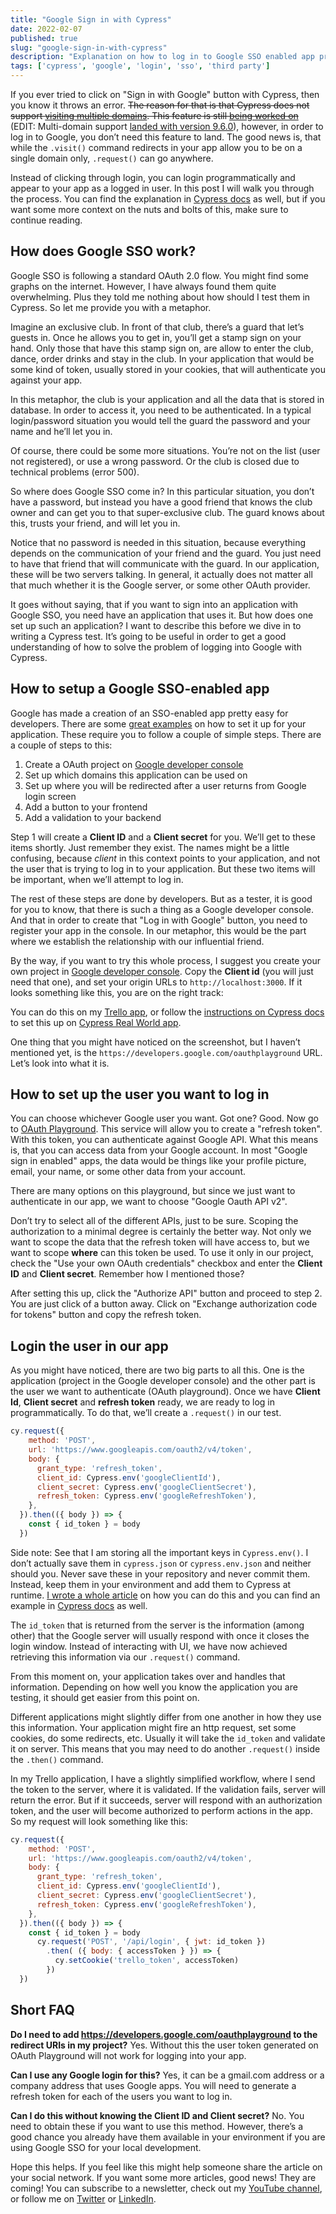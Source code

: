 ```yaml
---
title: "Google Sign in with Cypress"
date: 2022-02-07
published: true
slug: "google-sign-in-with-cypress"
description: "Explanation on how to log in to Google SSO enabled app programmatically and how does the process actually work."
tags: ['cypress', 'google', 'login', 'sso', 'third party']
---
```


If you ever tried to click on "Sign in with Google" button with Cypress, then you know it throws an error. ~~The reason for that is that Cypress does not support [visiting multiple domains](https://github.com/cypress-io/cypress/issues/944). This feature is still [being worked on](https://github.com/cypress-io/cypress/pull/20022)~~ (EDIT: Multi-domain support [landed with version 9.6.0](https://docs.cypress.io/guides/references/changelog#9-6-0)), however, in order to log in to Google, you don’t need this feature to land. The good news is, that while the `.visit()` command redirects in your app allow you to be on a single domain only, `.request()` can go anywhere.

Instead of clicking through login, you can login programmatically and appear to your app as a logged in user. In this post I will walk you through the process. You can find the explanation in [Cypress docs](https://docs.cypress.io/guides/testing-strategies/google-authentication) as well, but if you want some more context on the nuts and bolts of this, make sure to continue reading.

## How does Google SSO work?
Google SSO is following a standard OAuth 2.0 flow. You might find some graphs on the internet. However, I have always found them quite overwhelming. Plus they told me nothing about how should I test them in Cypress. So let me provide you with a metaphor.

Imagine an exclusive club. In front of that club, there’s a guard that let’s guests in. Once he allows you to get in, you’ll get a stamp sign on your hand. Only those that have this stamp sign on, are allow to enter the club, dance, order drinks and stay in the club. In your application that would be some kind of token, usually stored in your cookies, that will authenticate you against your app.

<v-img alt="Club metaphor for authentication" src="club.png" shadow="shadow-lg"></v-img>

In this metaphor, the club is your application and all the data that is stored in database. In order to access it, you need to be authenticated. In a typical login/password situation you would tell the guard the password and your name and he’ll let you in.

Of course, there could be some more situations. You’re not on the list (user not registered), or use a wrong password. Or the club is closed due to technical problems (error 500).

So where does Google SSO come in? In this particular situation, you don’t have a password, but instead you have a good friend that knows the club owner and can get you to that super-exclusive club. The guard knows about this, trusts your friend, and will let you in.

<v-img alt="Google authentication" src="google.png" shadow="shadow-lg"></v-img>

Notice that no password is needed in this situation, because everything depends on the communication of your friend and the guard. You just need to have that friend that will communicate with the guard. In our application, these will be two servers talking. In general, it actually does not matter all that much whether it is the Google server, or some other OAuth provider.

It goes without saying, that if you want to sign into an application with Google SSO, you need have an application that uses it. But how does one set up such an application? I want to describe this before we dive in to writing a Cypress test. It’s going to be useful in order to get a good understanding of how to solve the problem of logging into Google with Cypress.

## How to setup a Google SSO-enabled app
Google has made a creation of an SSO-enabled app pretty easy for developers. There are some [great examples](https://egghead.io/lessons/javascript-add-a-google-oauth-2-0-login-button-to-your-site) on how to set it up for your application. These require you to follow a couple of simple steps. There are a couple of steps to this:
1. Create a OAuth project on [Google developer console](https://console.developers.google.com/)
2. Set up which domains this application can be used on
3. Set up where you will be redirected after a user returns from Google login screen
4. Add a button to your frontend
5. Add a validation to your backend

Step 1 will create a **Client ID** and a **Client secret** for you. We’ll get to these items shortly. Just remember they exist.  The names might be a little confusing, because *client* in this context points to your application, and not the user that is trying to log in to your application. But these two items will be important, when we’ll attempt to log in.

The rest of these steps are done by developers. But as a tester, it is good for you to know, that there is such a thing as a Google developer console. And that in order to create that "Log in with Google" button, you need to register your app in the console. In our metaphor, this would be the part where we establish the relationship with our influential friend.

By the way, if you want to try this whole process, I suggest you create your own project in [Google developer console](https://console.developers.google.com/). Copy the **Client id** (you will just need that one), and set your origin URLs to `http://localhost:3000`. If it looks something like this, you are on the right track:

<v-img alt="Google developer console" src="console.png" shadow="shadow-lg"></v-img>

You can do this on my [Trello app](https://github.com/filiphric/trelloapp-vue-vite-ts), or follow the [instructions on Cypress docs](https://docs.cypress.io/guides/testing-strategies/google-authentication) to set this up on [Cypress Real World app](https://github.com/cypress-io/cypress-realworld-app). 

One thing that you might have noticed on the screenshot, but I haven’t mentioned yet, is the `https://developers.google.com/oauthplayground` URL. Let’s look into what it is.

## How to set up the user you want to log in
You can choose whichever Google user you want. Got one? Good. Now go to [OAuth Playground](https://developers.google.com/oauthplayground/). This service will allow you to create a "refresh token". With this token, you can authenticate against Google API. What this means is, that you can access data from your Google account. In most "Google sign in enabled" apps, the data would be things like your profile picture, email, your name, or some other data from your account.

There are many options on this playground, but since we just want to authenticate in our app, we want to choose "Google Oauth API v2".

<v-img alt="Google oauth playground scope" src="playground_api.png" shadow="shadow-lg"></v-img>

Don’t try to select all of the different APIs, just to be sure. Scoping the authorization to a minimal degree is certainly the better way. Not only we want to scope the data that the refresh token will have access to, but we want to scope **where** can this token be used. To use it only in our project, check the "Use your own OAuth credentials" checkbox and enter the **Client ID** and **Client secret**. Remember how I mentioned those?

<v-img alt="Google oauth configuration" src="playground_oauth.png" shadow="shadow-lg"></v-img>

After setting this up, click the "Authorize API" button and proceed to step 2. You are just click of a button away. Click on "Exchange authorization code for tokens" button and copy the refresh token.

<v-img alt="Exchange authorization code for tokens" src="playground_token.png" shadow="shadow-lg"></v-img>

## Login the user in our app
As you might have noticed, there are two big parts to all this. One is the application (project in the Google developer console) and the other part is the user we want to authenticate (OAuth playground). Once we have **Client Id**, **Client secret** and **refresh token** ready, we are ready to log in programmatically. To do that, we’ll create a `.request()` in our test.

```js
cy.request({
    method: 'POST',
    url: 'https://www.googleapis.com/oauth2/v4/token',
    body: {
      grant_type: 'refresh_token',
      client_id: Cypress.env('googleClientId'),
      client_secret: Cypress.env('googleClientSecret'),
      refresh_token: Cypress.env('googleRefreshToken'),
    },
  }).then(({ body }) => {
    const { id_token } = body
  })
```

Side note: See that I am storing all the important keys in `Cypress.env()`. I don’t actually save them in `cypress.json` or `cypress.env.json` and neither should you. Never save these in your repository and never commit them. Instead, keep them in your environment and add them to Cypress at runtime. [I wrote a whole article](/create-a-configuration-plugin-in-cypress) on how you can do this and you can find an example in [Cypress docs](https://docs.cypress.io/guides/testing-strategies/google-authentication#Setting-Google-app-credentials-in-Cypress) as well.

The `id_token` that is returned from the server is the information (among other) that the Google server will usually respond with once it closes the login window. Instead of interacting with UI, we have now achieved retrieving this information via our `.request()` command.

From this moment on, your application takes over and handles that information. Depending on how well you know the application you are testing, it should get easier from this point on. 

Different applications might slightly differ from one another in how they use this information. Your application might fire an http request, set some cookies, do some redirects, etc. Usually it will take the `id_token` and validate it on server. This means that you may need to do another `.request()` inside the `.then()` command.

In my Trello application, I have a slightly simplified workflow, where I send the token to the server, where it is validated. If the validation fails, server will return the error. But if it succeeds, server will respond with an authorization token, and the user will become authorized to perform actions in the app. So my request will look something like this:

```js
cy.request({
    method: 'POST',
    url: 'https://www.googleapis.com/oauth2/v4/token',
    body: {
      grant_type: 'refresh_token',
      client_id: Cypress.env('googleClientId'),
      client_secret: Cypress.env('googleClientSecret'),
      refresh_token: Cypress.env('googleRefreshToken'),
    },
  }).then(({ body }) => {
    const { id_token } = body
      cy.request('POST', '/api/login', { jwt: id_token })
        .then( ({ body: { accessToken } }) => {
          cy.setCookie('trello_token', accessToken)
        })
  })
```

## Short FAQ
**Do I need to add https://developers.google.com/oauthplayground to the redirect URIs in my project?**
Yes. Without this the user token generated on OAuth Playground will not work for logging into your app.

**Can I use any Google login for this?**
Yes, it can be a gmail.com address or a company address that uses Google apps. You will need to generate a refresh token for each of the users you want to log in.

**Can I do this without knowing the Client ID and Client secret?**
No. You need to obtain these if you want to use this method. However, there’s a good chance you already have them available in your environment if you are using Google SSO for your local development.

Hope this helps. If you feel like this might help someone share the article on your social network. If you want some more articles, good news! They are coming! You can subscribe to a newsletter, check out my [YouTube channel](https://www.youtube.com/channel/UCDOCAVIhSh5VpJMEfdak1OA), or follow me on [Twitter](https://twitter.com/filip_hric/) or [LinkedIn](https://www.linkedin.com/in/filip-hric-11a5b1126/).
